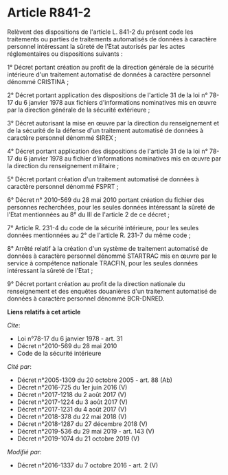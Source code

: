 # Article R841-2

Relèvent des dispositions de l'article L. 841-2 du présent code les traitements ou parties de traitements automatisés de
données à caractère personnel intéressant la sûreté de l'Etat autorisés par les actes réglementaires ou dispositions
suivants : 

1° Décret portant création au profit de la direction générale de la sécurité intérieure d'un traitement automatisé de données
à caractère personnel dénommé CRISTINA ; 

2° Décret portant application des dispositions de l'article 31 de la loi n° 78-17 du 6 janvier 1978 aux fichiers
d'informations nominatives mis en œuvre par la direction générale de la sécurité extérieure ; 

3° Décret autorisant la mise en œuvre par la          direction du renseignement et de la sécurité de la défense d'un
traitement automatisé de données à caractère personnel dénommé SIREX ; 

4° Décret portant application des dispositions de l'article 31 de la loi n° 78-17 du 6 janvier 1978 au fichier d'informations
nominatives mis en œuvre par la direction du renseignement militaire ; 

5° Décret portant création d'un traitement automatisé de données à caractère personnel dénommé FSPRT ; 

6° Décret n° 2010-569 du 28 mai 2010 portant création du fichier des personnes recherchées, pour les seules données
intéressant la sûreté de l'Etat mentionnées au 8° du III de l'article 2 de ce décret ; 

7° Article R. 231-4 du code de la sécurité intérieure, pour les seules données mentionnées au 2° de l'article R. 231-7 du
même code ; 

8° Arrêté relatif à la création d'un système de traitement automatisé de données à caractère personnel dénommé STARTRAC mis
en œuvre par le service à compétence nationale TRACFIN, pour les seules données intéressant la sûreté de l'Etat ; 

9° Décret portant création au profit de la direction nationale du renseignement et des enquêtes douanières d'un traitement
automatisé de données à caractère personnel dénommé BCR-DNRED.

**Liens relatifs à cet article**

_Cite_:

  - Loi n°78-17 du 6 janvier 1978 - art. 31
  - Décret n°2010-569 du 28 mai 2010
  - Code de la sécurité intérieure

_Cité par_:

  - Décret n°2005-1309 du 20 octobre 2005 - art. 88 (Ab)
  - Décret n°2016-725 du 1er juin 2016 (V)
  - Décret n°2017-1218 du 2 août 2017 (V)
  - Décret n°2017-1224 du 3 août 2017 (V)
  - Décret n°2017-1231 du 4 août 2017 (V)
  - Décret n°2018-378 du 22 mai 2018 (V)
  - Décret n°2018-1287 du 27 décembre 2018 (V)
  - Décret n°2019-536 du 29 mai 2019 - art. 143 (V)
  - Décret n°2019-1074 du 21 octobre 2019 (V)

_Modifié par_:

  - Décret n°2016-1337 du 7 octobre 2016 - art. 2 (V)
